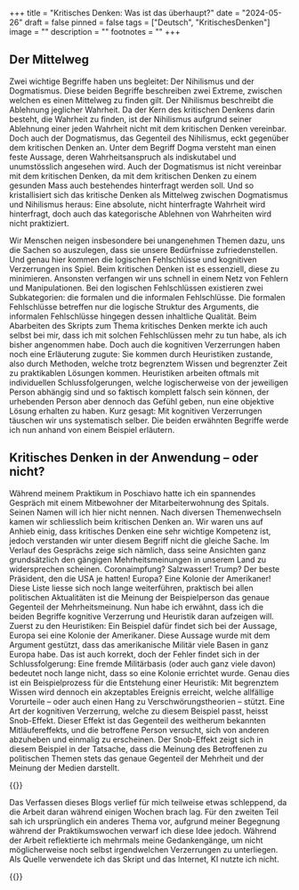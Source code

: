 +++
title = "Kritisches Denken: Was ist das überhaupt?"
date = "2024-05-26"
draft = false
pinned = false
tags = ["Deutsch", "KritischesDenken"]
image = ""
description = ""
footnotes = ""
+++
## Der Mittelweg

Zwei wichtige Begriffe haben uns begleitet: Der Nihilismus und der Dogmatismus. Diese beiden Begriffe beschreiben zwei Extreme, zwischen welchen es einen Mittelweg zu finden gilt. Der Nihilismus beschreibt die Ablehnung jeglicher Wahrheit. Da der Kern des kritischen Denkens darin besteht, die Wahrheit zu finden, ist der Nihilismus aufgrund seiner Ablehnung einer jeden Wahrheit nicht mit dem kritischen Denken vereinbar. Doch auch der Dogmatismus, das Gegenteil des Nihilismus, eckt gegenüber dem kritischen Denken an. Unter dem Begriff Dogma versteht man einen feste Aussage, deren Wahrheitsanspruch als indiskutabel und unumstösslich angesehen wird. Auch der Dogmatismus ist nicht vereinbar mit dem kritischen Denken, da mit dem kritischen Denken zu einem gesunden Mass auch bestehendes hinterfragt werden soll. Und so kristallisiert sich das kritische Denken als Mittelweg zwischen Dogmatismus und Nihilismus heraus: Eine absolute, nicht hinterfragte Wahrheit wird hinterfragt, doch auch das kategorische Ablehnen von Wahrheiten wird nicht praktiziert.

Wir Menschen neigen insbesondere bei unangenehmen Themen dazu, uns die Sachen so auszulegen, dass sie unsere Bedürfnisse zufriedenstellen. Und genau hier kommen die logischen Fehlschlüsse und kognitiven Verzerrungen ins Spiel. Beim kritischen Denken ist es essenziell, diese zu minimieren. Ansonsten verfangen wir uns schnell in einem Netz von Fehlern und Manipulationen. Bei den logischen Fehlschlüssen existieren zwei Subkategorien: die formalen und die informalen Fehlschlüsse. Die formalen Fehlschlüsse betreffen nur die logische Struktur des Arguments, die informalen Fehlschlüsse hingegen dessen inhaltliche Qualität. Beim Abarbeiten des Skripts zum Thema kritisches Denken merkte ich auch selbst bei mir, dass ich mit solchen Fehlschlüssen mehr zu tun habe, als ich bisher angenommen habe. Doch auch die kognitiven Verzerrungen haben noch eine Erläuterung zugute: Sie kommen durch Heuristiken zustande, also durch Methoden, welche trotz begrenztem Wissen und begrenzter Zeit zu praktikablen Lösungen kommen. Heuristiken arbeiten oftmals mit individuellen Schlussfolgerungen, welche logischerweise von der jeweiligen Person abhängig sind und so faktisch komplett falsch sein können, der urhebenden Person aber dennoch das Gefühl geben, nun eine objektive Lösung erhalten zu haben. Kurz gesagt: Mit kognitiven Verzerrungen täuschen wir uns systematisch selber. Die beiden erwähnten Begriffe werde ich nun anhand von einem Beispiel erläutern.

## Kritisches Denken in der Anwendung – oder nicht?

Während meinem Praktikum in Poschiavo hatte ich ein spannendes Gespräch mit einem Mitbewohner der Mitarbeiterwohnung des Spitals. Seinen Namen will ich hier nicht nennen. Nach diversen Themenwechseln kamen wir schliesslich beim kritischen Denken an. Wir waren uns auf Anhieb einig, dass kritisches Denken eine sehr wichtige Kompetenz ist, jedoch verstanden wir unter diesem Begriff nicht die gleiche Sache. Im Verlauf des Gesprächs zeige sich nämlich, dass seine Ansichten ganz grundsätzlich den gängigen Mehrheitsmeinungen in unserem Land zu widersprechen scheinen. Coronaimpfung? Salzwasser! Trump? Der beste Präsident, den die USA je hatten! Europa? Eine Kolonie der Amerikaner! Diese Liste liesse sich noch lange weiterführen, praktisch bei allen politischen Aktualitäten ist die Meinung der Beispielperson das genaue Gegenteil der Mehrheitsmeinung. Nun habe ich erwähnt, dass ich die beiden Begriffe kognitive Verzerrung und Heuristik daran aufzeigen will. Zuerst zu den Heuristiken: Ein Beispiel dafür findet sich bei der Aussage, Europa sei eine Kolonie der Amerikaner. Diese Aussage wurde mit dem Argument gestützt, dass das amerikanische Militär viele Basen in ganz Europa habe. Das ist auch korrekt, doch der Fehler findet sich in der Schlussfolgerung: Eine fremde Militärbasis (oder auch ganz viele davon) bedeutet noch lange nicht, dass so eine Kolonie errichtet wurde. Genau dies ist ein Beispielprozess für die Entstehung einer Heuristik: Mit begrenztem Wissen wird dennoch ein akzeptables Ereignis erreicht, welche allfällige Vorurteile – oder auch einen Hang zu Verschwörungstheorien – stützt. Eine Art der kognitiven Verzerrung, welche zu diesem Beispiel passt, heisst Snob-Effekt. Dieser Effekt ist das Gegenteil des weitherum bekannten Mitläufereffekts, und die betroffene Person versucht, sich von anderen abzuheben und einmalig zu erscheinen. Der Snob-Effekt zeigt sich in diesem Beispiel in der Tatsache, dass die Meinung des Betroffenen zu politischen Themen stets das genaue Gegenteil der Mehrheit und der Meinung der Medien darstellt.

{{<box title="Reflexion">}}

Das Verfassen dieses Blogs verlief für mich teilweise etwas schleppend, da die Arbeit daran während einigen Wochen brach lag. Für den zweiten Teil sah ich ursprünglich ein anderes Thema vor, aufgrund meiner Begegnung während der Praktikumswochen verwarf ich diese Idee jedoch. Während der Arbeit reflektierte ich mehrmals meine Gedankengänge, um nicht möglicherweise noch selbst irgendwelchen Verzerrungen zu unterliegen. Als Quelle verwendete ich das Skript und das Internet, KI nutzte ich nicht. 

{{</box>}}
